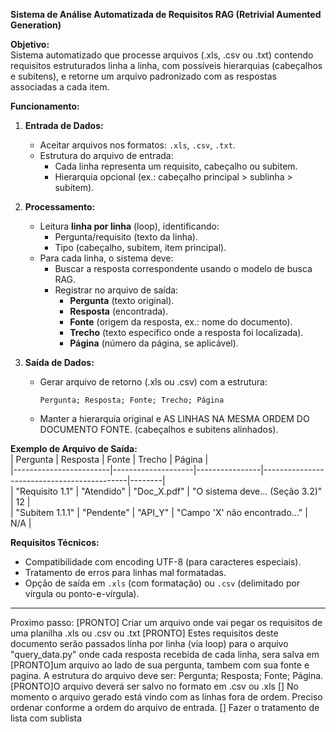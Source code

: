 **Sistema de Análise Automatizada de Requisitos RAG (Retrivial Aumented Generation)**

**Objetivo:**  
Sistema automatizado que processe arquivos (.xls, .csv ou .txt) contendo requisitos estruturados linha a linha, com possíveis hierarquias (cabeçalhos e subitens), e retorne um arquivo padronizado com as respostas associadas a cada item.

**Funcionamento:**  

1. **Entrada de Dados:**  
   - Aceitar arquivos nos formatos: `.xls`, `.csv`, `.txt`.  
   - Estrutura do arquivo de entrada:  
     - Cada linha representa um requisito, cabeçalho ou subitem.  
     - Hierarquia opcional (ex.: cabeçalho principal > sublinha > subitem).  

2. **Processamento:**  
   - Leitura **linha por linha** (loop), identificando:  
     - Pergunta/requisito (texto da linha).  
     - Tipo (cabeçalho, subitem, item principal).  
   - Para cada linha, o sistema deve:  
     - Buscar a resposta correspondente usando o modelo de busca RAG.
     - Registrar no arquivo de saída:  
       - **Pergunta** (texto original).  
       - **Resposta** (encontrada).  
       - **Fonte** (origem da resposta, ex.: nome do documento).  
       - **Trecho** (texto específico onde a resposta foi localizada).  
       - **Página** (número da página, se aplicável).  

3. **Saída de Dados:**  
   - Gerar arquivo de retorno (.xls ou .csv) com a estrutura:  
     ```
     Pergunta; Resposta; Fonte; Trecho; Página  
     ```  
   - Manter a hierarquia original e AS LINHAS NA MESMA ORDEM DO DOCUMENTO FONTE. (cabeçalhos e subitens alinhados).  

**Exemplo de Arquivo de Saída:**  
| Pergunta               | Resposta           | Fonte          | Trecho                                     | Página |  
|------------------------|--------------------|----------------|--------------------------------------------|--------|  
| "Requisito 1.1"        | "Atendido"         | "Doc_X.pdf"    | "O sistema deve... (Seção 3.2)"           | 12     |  
| "Subitem 1.1.1"        | "Pendente"         | "API_Y"        | "Campo 'X' não encontrado..."             | N/A    |  

**Requisitos Técnicos:**  
- Compatibilidade com encoding UTF-8 (para caracteres especiais).  
- Tratamento de erros para linhas mal formatadas.  
- Opção de saída em `.xls` (com formatação) ou `.csv` (delimitado por vírgula ou ponto-e-vírgula).  

---




Proximo passo:
[PRONTO] Criar um arquivo onde vai pegar os requisitos de uma planilha .xls ou .csv ou .txt
[PRONTO] Estes requisitos deste documento serão passados linha por linha (via loop) para o arquivo "query_data.py" onde cada resposta recebida de cada linha, sera salva em [PRONTO]um arquivo ao lado de sua pergunta, tambem com sua fonte e pagina. A estrutura do arquivo deve ser: Pergunta; Resposta; Fonte; Página.
[PRONTO]O arquivo deverá ser salvo no formato em .csv ou .xls
[] No momento o arquivo gerado está vindo com as linhas fora de ordem. Preciso ordenar conforme a ordem do arquivo de entrada.
[] Fazer o tratamento de lista com sublista 
